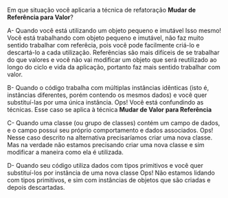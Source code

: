 ﻿Em que situação você aplicaria a técnica de refatoração **Mudar de Referência para Valor**?

A- Quando você está utilizando um objeto pequeno e imutável
Isso mesmo! Você está trabalhando com objeto pequeno e imutável, não faz muito sentido trabalhar com referêcia,
pois você pode facilmente criá-lo e descartá-lo a cada utilização. Referências são mais difíceis de se trabalhar
do que valores e você não vai modificar um objeto que será reutilizado ao longo do ciclo e vida da aplicação,
portanto faz mais sentido trabalhar com valor. 

B- Quando o código trabalha com múltiplas instâncias idênticas (isto é, instâncias diferentes, porém contendo
os mesmos dados) e você quer substituí-las por uma única instância.
Ops! Você está confundindo as técnicas. Esse caso se aplica à técnica **Mudar de Valor para Referência**

C- Quando uma classe (ou grupo de classes) contém um campo de dados, e o campo possui seu próprio comportamento e dados associados.
Ops! Nesse caso descrito na alternativa precisaríamos criar uma nova classe. Mas na verdade não estamos precisando criar uma nova 
classe e sim modificar a maneira como ela é utilizada.

D- Quando seu código utiliza dados com tipos primitivos e você quer substituí-los
por instância de uma nova classe
Ops! Não estamos lidando com tipos primitivos, e sim com instâncias de objetos que são criadas e depois descartadas.